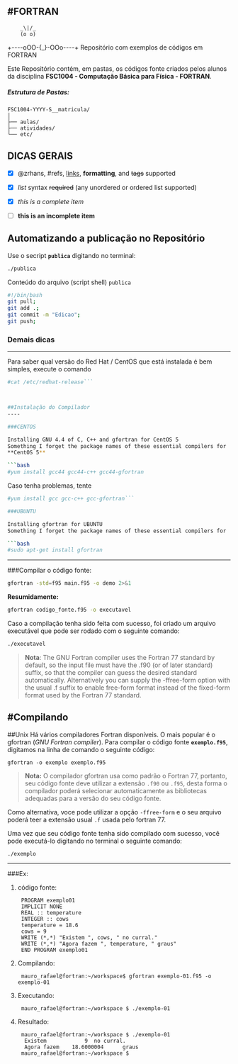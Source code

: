 #FORTRAN
---

        _\|/_  
        (o o)
+----oOO-{_}-OOo----+
Repositório com exemplos de códigos em FORTRAN

Este Repositório contém, em pastas, os códigos fonte criados pelos alunos
da disciplina **FSC1004 - Computação Básica para Física - FORTRAN**.

##### Estrutura de Pastas: 

    FSC1004-YYYY-S__matricula/
    │
    ├── aulas/
    ├── atividades/
    └── etc/


## DICAS GERAIS
 
- [x] @zrhans, #refs, [links](), **formatting**, and <del>tags</del> supported
- [x] *list* syntax ~~required~~ (any unordered or ordered list supported)
- [x] _this is a complete item_
- [ ] __this is an incomplete item__
 
 
## Automatizando a publicação no Repositório

Use o secript **`publica`** digitando no terminal:

```bash
./publica
```

Conteúdo do arquivo (script shell) `publica`

```bash
#!/bin/bash
git pull;
git add .;
git commit -m "Edicao";
git push;
```
 
### Demais dicas
---
 Para saber qual versão do Red Hat / CentOS que está instalada é bem simples, execute o comando

 ```bash 
 #cat /etc/redhat-release```

 

##Instalação do Compilador
----

###CENTOS

Installing GNU 4.4 of C, C++ and gfortran for CentOS 5
Something I forget the package names of these essential compilers for 
**CentOS 5**

 ```bash
 #yum install gcc44 gcc44-c++ gcc44-gfortran
 ```

Caso tenha problemas, tente

 ```bash
 #yum install gcc gcc-c++ gcc-gfortran```

###UBUNTU

Installing gfortran for UBUNTU
Something I forget the package names of these essential compilers for 
 
 ```bash
 #sudo apt-get install gfortran
 ``` 
---
###Compilar o código fonte:
```bash
gfortran -std=f95 main.f95 -o demo 2>&1
```
**Resumidamente:**
```bash
gfortran codigo_fonte.f95 -o executavel
```
Caso a compilação tenha sido feita com sucesso, foi criado um arquivo executável que pode ser rodado com o seguinte comando:
```bash
./executavel
```

>**Nota**:
   The GNU Fortran compiler uses the Fortran 77 standard by default, so the input file must have the .f90 (or of later standard) suffix, so that the compiler can guess the desired standard automatically. Alternatively you can supply the -ffree-form option with the usual .f suffix to enable free-form format instead of the fixed-form format used by the Fortran 77 standard.
   
   
   #Compilando
---

##Unix 
Há vários compiladores Fortran disponíveis. O mais popular é o gfortran (*GNU Fortran compiler*).
Para compilar o código fonte **`exemplo.f95`**, digitamos na linha de comando o seguinte código:    
    
    gfortran -o exemplo exemplo.f95
    

> **Nota:** O compilador gfortran usa como padrão o Fortran 77, portanto, seu código fonte deve
utilizar a extensão `.f90` ou `.f95`, desta forma o compilador poderá selecionar automaticamente as bibliotecas
adequadas para a versão do seu código fonte. 

Como alternativa, voce pode utilizar a opção `-ffree-form` e o seu arquivo poderá teer a extensão usual <code>.f</code>
usada pelo fortran 77.

Uma vez que seu código fonte tenha sido compilado com sucesso, você pode executá-lo digitando no terminal
o seguinte comando:

    ./exemplo
 
---
###Ex:

1. código fonte:

        PROGRAM exemplo01
        IMPLICIT NONE
        REAL :: temperature
        INTEGER :: cows
        temperature = 18.6
        cows = 9
        WRITE (*,*) "Existem ", cows, " no curral."
        WRITE (*,*) "Agora fazem ", temperature, " graus"
        END PROGRAM exemplo01
    
2. Compilando:
    
        mauro_rafael@fortran:~/workspace$ gfortran exemplo-01.f95 -o exemplo-01
    
3. Executando:

        mauro_rafael@fortran:~/workspace $ ./exemplo-01 
    
4. Resultado:

        mauro_rafael@fortran:~/workspace $ ./exemplo-01 
         Existem            9  no curral.
         Agora fazem    18.6000004      graus
        mauro_rafael@fortran:~/workspace $ 
        
        
        
